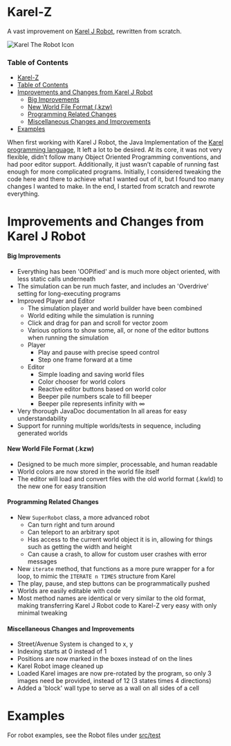 # Karel-Z

A vast improvement on [Karel J Robot](https://csis.pace.edu/~bergin/KarelJava2ed/karelexperimental.html), rewritten from scratch.

![Karel The Robot Icon](https://raw.githubusercontent.com/starwarswii/Karel-Z/master/src/resources/icon.png)

### Table of Contents
* [Karel-Z](karel-z#)
* [Table of Contents](table-of-contents#)
* [Improvements and Changes from Karel J Robot](improvements-and-changes-from-karel-j-robot#)
  * [Big Improvements](big-improvements#)
  * [New World File Format (.kzw)](new-world-file-format-\(\.kzw\)#)
  * [Programming Related Changes](programming-related-changes#)
  * [Miscellaneous Changes and Improvements](miscellaneous-changes-and-improvements#)
* [Examples](examples#)

When first working with Karel J Robot, the Java Implementation of the [Karel programming language](https://en.wikipedia.org/wiki/Karel_\(programming_language\)), It left a lot to be desired. At its core, it was not very flexible, didn’t follow many Object Oriented Programming conventions, and had poor editor support. Additionally, it just wasn’t capable of running fast enough for more complicated programs. Initially, I considered tweaking the code here and there to achieve what I wanted out of it, but I found too many changes I wanted to make. In the end, I started from scratch and rewrote everything.

# Improvements and Changes from Karel J Robot

#### Big Improvements
* Everything has been 'OOPified' and is much more object oriented, with less static calls underneath
* The simulation can be run much faster, and includes an 'Overdrive' setting for long-executing programs
* Improved Player and Editor
  * The simulation player and world builder have been combined
  * World editing while the simulation is running
  * Click and drag for pan and scroll for vector zoom
  * Various options to show some, all, or none of the editor buttons when running the simulation
  * Player
    * Play and pause with precise speed control
    * Step one frame forward at a time
  * Editor
    * Simple loading and saving world files
    * Color chooser for world colors
    * Reactive editor buttons based on world color
    * Beeper pile numbers scale to fill beeper
    * Beeper pile represents infinity with ∞
* Very thorough JavaDoc documentation In all areas for easy understandability
* Support for running multiple worlds/tests in sequence, including generated worlds

#### New World File Format (.kzw)
* Designed to be much more simpler, processable, and human readable
* World colors are now stored in the world file itself
* The editor will load and convert files with the old world format (.kwld) to the new one for easy transition

#### Programming Related Changes
* New `SuperRobot` class, a more advanced robot
  * Can turn right and turn around
  * Can teleport to an arbitrary spot
  * Has access to the current world object it is in, allowing for things such as getting the width and height
  * Can cause a crash, to allow for custom user crashes with error messages
* New `iterate` method, that functions as a more pure wrapper for a for loop, to mimic the `ITERATE n TIMES` structure from Karel
* The play, pause, and step buttons can be programmatically pushed
* Worlds are easily editable with code
* Most method names are identical or very similar to the old format, making transferring Karel J Robot code to Karel-Z very easy with only minimal tweaking

#### Miscellaneous Changes and Improvements
* Street/Avenue System is changed to x, y
* Indexing starts at 0 instead of 1
* Positions are now marked in the boxes instead of on the lines
* Karel Robot image cleaned up
* Loaded Karel images are now pre-rotated by the program, so only 3 images need be provided, instead of 12 (3 states times 4 directions)
* Added a 'block' wall type to serve as a wall on all sides of a cell

# Examples

For robot examples, see the Robot files under [src/test](https://github.com/starwarswii/Karel-Z/tree/master/src/test)
